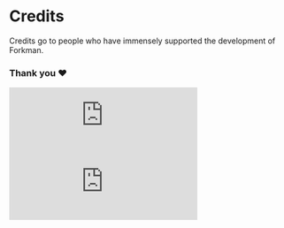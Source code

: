 # Credits

Credits go to people who have immensely supported the development of Forkman.

### Thank you ❤️

<iframe
    title="Discord user embed"
    width="340"
    height="120"
    frameborder="0"
    sandbox="allow-scripts"
    src="https://widgets.vendicated.dev/user?id=300548556874579969&theme=dark&banner=true&full-banner=false&rounded-corners=true&discord-icon=true&badges=true&guess-nitro=true&"
></iframe>

<iframe
    title="Discord user embed"
    width="340"
    height="120"
    frameborder="0"
    sandbox="allow-scripts"
    src="https://widgets.vendicated.dev/user?id=775418953723805717&theme=dark&banner=true&full-banner=false&rounded-corners=true&discord-icon=true&badges=true&guess-nitro=true&"
></iframe>
